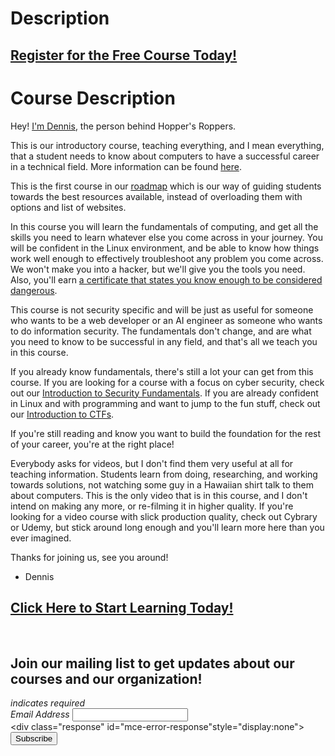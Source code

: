 # Description
##  [Register for the Free Course Today!](https://roppers.thinkific.com/courses/computing-fundamentals)
# Course Description
Hey! [I'm Dennis](https://www.hoppersroppers.org/about.html), the person behind Hopper's Roppers. 

This is our introductory course, teaching everything, and I mean everything, that a student needs to know about computers to have a successful career in a technical field. More information can be found [here](https://www.hoppersroppers.org/course.html). 

This is the first course in our [roadmap](https://www.hoppersroppers.org/roadmap/) which is our way of guiding students towards the best resources available, instead of overloading them with options and list of websites. 

In this course you will learn the fundamentals of computing, and get all the skills you need to learn whatever else you come across in your journey. You will be confident in the Linux environment, and be able to know how things work well enough to effectively troubleshoot any problem you come across. We won't make you into a hacker, but we'll give you the tools you need. Also, you'll earn [a certificate that states you know enough to be considered dangerous](https://badgr.com/public/badges/OCgMVVYKT82mZZkDah6BBQ). 

This course is not security specific and will be just as useful for someone who wants to be a web developer or an AI engineer as someone who wants to do information security. The fundamentals don't change, and are what you need to know to be successful in any field, and that's all we teach you in this course. 

If you already know fundamentals, there's still a lot your can get from this course. If you are looking for a course with a focus on cyber security, check out our [Introduction to Security Fundamentals](https://hoppersroppers.org/courseSecurity.html). If you are already confident in Linux and with programming and want to jump to the fun stuff, check out our [Introduction to CTFs](https://www.hoppersroppers.org/courseCTF.html). 

If you're still reading and know you want to build the foundation for the rest of your career, you're at the right place!  



<object type="text/html" data="https://www.youtube.com/embed/0tiqkqpG5Jk" style="width:560px; height:315px;border:0;" id="cc-embed"  ></object>


Everybody asks for videos, but I don't find them very useful at all for teaching information. Students learn from doing, researching, and working towards solutions, not watching some guy in a Hawaiian shirt talk to them about computers. This is the only video that is in this course, and I don't intend on making any more, or re-filming it in higher quality. If you're looking for a video course with slick production quality, check out Cybrary or Udemy, but stick around long enough and you'll learn more here than you ever imagined. 
 
Thanks for joining us, see you around!

- Dennis 



##  [Click Here to Start Learning Today!](https://roppers.thinkific.com/courses/computing-fundamentals)
<br><div id="mc_embed_signup"><form action="https://gmail.us5.list-manage.com/subscribe/post?u=4d03cc5db483966f7e0fe17cc&amp;id=8d9620c4b7" method="post" id="mc-embedded-subscribe-form" name="mc-embedded-subscribe-form" class="validate" target="_blank" novalidate>  <div id="mc_embed_signup_scroll"><h2>Join our mailing list to get updates about our courses and our organization!</h2><div class="indicates-required"><span class="asterisk">*</span> indicates required</div><div class="mc-field-group">	<label for="mce-EMAIL">Email Address  <span class="asterisk">*</span></label>	<input type="email" value="" name="EMAIL" class="required email" id="mce-EMAIL"></div>	<div id="mce-responses" class="clear">		<div class="response" id="mce-error-response"style="display:none"></div>		<div class="response" id="mce-success-response" style="display:none"></div>	</div>    <!-- real people should not fill this in and expect good things - do not remove this or risk form bot signups-->    <div style="position: absolute; left: -5000px;" aria-hidden="true"><input type="text" name="b_4d03cc5db483966f7e0fe17cc_8d9620c4b7" tabindex="-1" value=""></div>    <div class="clear"><input type="submit" value="Subscribe" name="subscribe" id="mc-embedded-subscribe" class="button"></div>    </div></form></div><script type="text/javascript" src="//s3.amazonaws.com/downloads.mailchimp.com/js/mc-validate.js"></script><script type="text/javascript">(function($) {window.fnames = new Array(); window.ftypes = newArray();fnames[0]="EMAIL";ftypes[0]="email";}(jQuery));var $mcj = jQuery.noConflict(true);</script><!--End mc_embed_signup-->